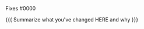 <!-- 

  MAKE SURE YOUR PR MEETS THIS CRITERIA:

  * No other PRs exist for this issue.
  * Your PR is NOT in Doom's do-not-PR list:
    https://doomemacs.org/d/do-not-pr
  * Your commit messages conform to our git conventions:
    https://doomemacs.org/d/git-conventions
  * Your PR targets the master branch (or the rewrite-docs branch for changes to
    *.org files).
  * Any relevant issues or PRs have been linked to.

-->

Fixes #0000 <!-- remove if not applicable -->

{{{ Summarize what you've changed HERE and why }}}
